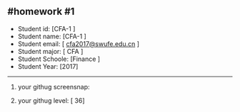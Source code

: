 #homework #1
---

* Student id: [CFA-1  ]
* Student name: [CFA-1   ]
* Student email: [ cfa2017@swufe.edu.cn    ]
* Student major: [ CFA   ]
* Student Schoole: [Finance ]
* Student Year: [2017]

---

1. your githug screensnap:



2. your githug level: [ 36]

